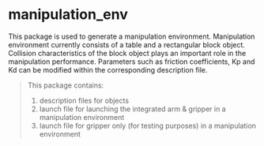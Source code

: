# manipulation_env
This package is used to generate a manipulation environment. Manipulation environment currently consists of a table and a rectangular block object. Collision characteristics of the block object plays an important role in the manipulation performance. Parameters such as friction coefficients, Kp and Kd can be modified within the corresponding description file.

> This package contains:
> 1. description files for objects
> 2. launch file for launching the integrated arm & gripper in a manipulation environment
> 3. launch file for gripper only (for testing purposes) in a manipulation environment
